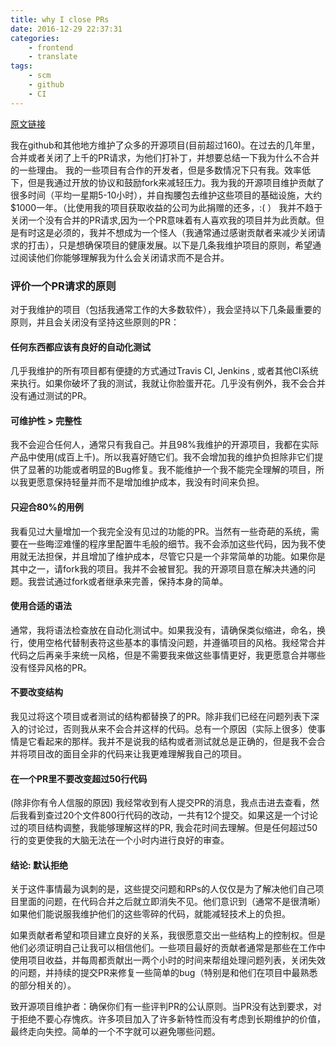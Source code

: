 ```yaml
---
title: why I close PRs
date: 2016-12-29 22:37:31
categories:
    - frontend
    - translate
tags:
    - scm
    - github
    - CI
---
```


    
[原文链接](http://www.jeffgeerling.com/blog/2016/why-i-close-prs-oss-project-maintainer-notes?utm_source=wanqu.co&utm_campaign=Wanqu+Daily&utm_medium=website)

我在github和其他地方维护了众多的开源项目(目前超过160)。在过去的几年里，合并或者关闭了上千的PR请求，为他们打补丁，并想要总结一下我为什么不合并的一些理由。
我的一些项目有合作的开发者，但是多数情况下只有我。效率低下，但是我通过开放的协议和鼓励fork来减轻压力。我为我的开源项目维护贡献了很多时间（平均一星期5-10小时），并自掏腰包去维护这些项目的基础设施，大约$1000一年。（比使用我的项目获取收益的公司为此捐赠的还多，:( ）
我并不趋于关闭一个没有合并的PR请求,因为一个PR意味着有人喜欢我的项目并为此贡献。但是有时这是必须的，我并不想成为一个怪人（我通常通过感谢贡献者来减少关闭请求的打击），只是想确保项目的健康发展。以下是几条我维护项目的原则，希望通过阅读他们你能够理解我为什么会关闭请求而不是合并。

### 评价一个PR请求的原则

对于我维护的项目（包括我通常工作的大多数软件），我会坚持以下几条最重要的原则，并且会关闭没有坚持这些原则的PR：

#### 任何东西都应该有良好的自动化测试

几乎我维护的所有项目都有便捷的方式通过Travis CI, Jenkins , 或者其他CI系统来执行。如果你破坏了我的测试，我就让你脸蛋开花。几乎没有例外，我不会合并没有通过测试的PR。

#### 可维护性 > 完整性

我不会迎合任何人，通常只有我自己。并且98%我维护的开源项目，我都在实际产品中使用(成百上千)。所以我喜好随它们。我不会增加我的维护负担除非它们提供了显著的功能或者明显的Bug修复。我不能维护一个我不能完全理解的项目，所以我更愿意保持轻量并而不是增加维护成本，我没有时间来负担。

#### 只迎合80%的用例

我看见过大量增加一个我完全没有见过的功能的PR。当然有一些奇葩的系统，需要在一些晦涩难懂的程序里配置牛毛般的细节。我不会添加这些代码，因为我不使用就无法担保，并且增加了维护成本，尽管它只是一个非常简单的功能。如果你是其中之一，请fork我的项目。我并不会被冒犯。我的开源项目意在解决共通的问题。我尝试通过fork或者继承来完善，保持本身的简单。

#### 使用合适的语法

通常，我将语法检查放在自动化测试中。如果我没有，请确保类似缩进，命名，换行，使用空格代替制表符这些基本的事情没问题，并遵循项目的风格。我经常合并代码之后再亲手来统一风格，但是不需要我来做这些事情更好，我更愿意合并哪些没有怪异风格的PR。

#### 不要改变结构

我见过将这个项目或者测试的结构都替换了的PR。除非我们已经在问题列表下深入的讨论过，否则我从来不会合并这样的代码。总有一个原因（实际上很多）使事情是它看起来的那样。我并不是说我的结构或者测试就总是正确的，但是我不会合并将项目改的面目全非的代码来让我更难理解我自己的项目。

#### 在一个PR里不要改变超过50行代码

(除非你有令人信服的原因)
我经常收到有人提交PR的消息，我点击进去查看，然后我看到查过20个文件800行代码的改动，一共有12个提交。如果这是一个讨论过的项目结构调整，我能够理解这样的PR, 我会花时间去理解。但是任何超过50行的变更使我的大脑无法在一个小时内进行良好的审查。

#### 结论: 默认拒绝

关于这件事情最为讽刺的是，这些提交问题和RPs的人仅仅是为了解决他们自己项目里面的问题，在代码合并之后就立即消失不见。他们意识到（通常不是很清晰）如果他们能说服我维护他们的这些零碎的代码，就能减轻技术上的负担。

如果贡献者希望和项目建立良好的关系，我很愿意交出一些结构上的控制权。但是他们必须证明自己让我可以相信他们。一些项目最好的贡献者通常是那些在工作中使用项目收益，并每周都贡献出一两个小时的时间来帮组处理问题列表，关闭失效的问题，并持续的提交PR来修复一些简单的bug（特别是和他们在项目中最熟悉的部分相关的）。

致开源项目维护者：确保你们有一些评判PR的公认原则。当PR没有达到要求，对于拒绝不要心存愧疚。许多项目加入了许多新特性而没有考虑到长期维护的价值，最终走向失控。简单的一个不字就可以避免哪些问题。
